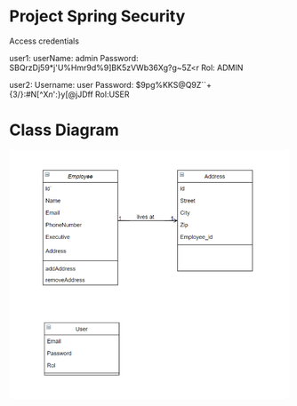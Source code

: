 # Project Spring Security

Access credentials

user1:
userName: admin
Password: SBQrzDj59*j'U%Hmr9d%9]BK5zVWb36Xg?g~5Z<r
Rol: ADMIN

user2:
Username: user
Password: $9pg%KKS@Q9Z``+{3/}:#N[^X*n*':}y[@jJDff
Rol:USER

# Class Diagram
![Screenshot](class_diagram.png)
